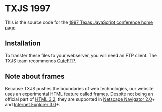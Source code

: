 # TXJS 1997

This is the source code for the [1997 Texas JavaScript conference home page](http://1997.texasjavascript.com).

## Installation

To transfer these files to your webserver, you will need an FTP client. The TXJS team recommends [CuteFTP](http://download.cnet.com/Cute-FTP/3000-2160_4-10000625.html).

## Note about frames

Because TXJS pushes the boundaries of web technologies, our website uses an experimental HTML feature called [frames](http://www.dtp-aus.com/frm_sets/frames.html). Despite not being an official part of [HTML 3.2](http://www.w3.org/TR/REC-html32), they are supported in [Netscape Navigator 2.0](http://en.wikipedia.org/wiki/Netscape_Navigator_2)+ and [Internet Explorer 3.0](http://en.wikipedia.org/wiki/Internet_Explorer_3)+.
